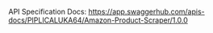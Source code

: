 API Specification Docs: https://app.swaggerhub.com/apis-docs/PIPLICALUKA64/Amazon-Product-Scraper/1.0.0 
